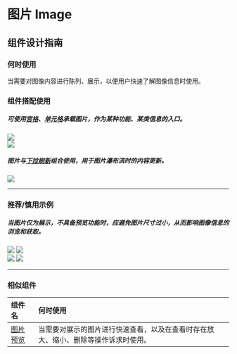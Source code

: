 # 图片 Image

## 组件设计指南

### 何时使用

当需要对图像内容进行陈列、展示，以便用户快速了解图像信息时使用。

### 组件搭配使用

##### 可使用[宫格](./grid)、[单元格](./cell)承载图片，作为某种功能、某类信息的入口。

<div class="legend">
  <div class="item">
    <img src="https://oteam-tdesign-1258344706.cos.ap-guangzhou.myqcloud.com/site/design/mobile-guide/Image%201-1.png" />
  </div>

  <div class="item">
    <img src="https://oteam-tdesign-1258344706.cos-internal.ap-guangzhou.tencentcos.cn/site/design/mobile-guide/Image%201-2.png" />
  </div>
</div>

##### 图片与[下拉刷新](./pulldownrefresh)组合使用，用于图片瀑布流时的内容更新。

<div class="legend">
  <div class="item">
    <img src="https://oteam-tdesign-1258344706.cos-internal.ap-guangzhou.tencentcos.cn/site/design/mobile-guide/Image%202.png" />
  </div>
</div>


<hr />


### 推荐/慎用示例

##### 当图片仅为展示，不具备预览功能时，应避免图片尺寸过小，从而影响图像信息的浏览和获取。

<div class="legend">
  <div class="item">
    <img src="https://oteam-tdesign-1258344706.cos-internal.ap-guangzhou.tencentcos.cn/site/design/mobile-guide/Image%203-1.png" />
    <img class="tag" src="https://oteam-tdesign-1258344706.cos.ap-guangzhou.myqcloud.com/site/doc/good.png" />
  </div>

  <div class="item">
    <img src="https://oteam-tdesign-1258344706.cos-internal.ap-guangzhou.tencentcos.cn/site/design/mobile-guide/Image%203-2.png" />
    <img class="tag" src="https://oteam-tdesign-1258344706.cos.ap-guangzhou.myqcloud.com/site/doc/bad.png" />
  </div>
</div>

<hr />



### 相似组件

| 组件名 | 何时使用                             |
| :----- | :----------------------------------- |
| [图片预览](./imageviewer) | 当需要对展示的图片进行快速查看，以及在查看时存在放大、缩小、删除等操作诉求时使用。 |

